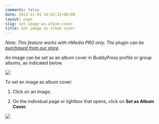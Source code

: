 ```yaml
---
comments: false
date: 2013-11-01 14:43:31+00:00
layout: page
slug: set-image-as-album-cover
title: Set image as album cover
---
```


_Note: This feature works with rtMedia PRO only. The plugin can be [purchased from our store](https://rtcamp.com/store/rtmedia-pro/)._

An image can be set as an album cover in BuddyPress profile or group albums, as indicated below.

![](https://rtcamp.com/wp-content/uploads/2013/11/image9.png)

To set an image as album cover:



	
  1. Click on an image.

	
  2. On the individual page or lightbox that opens, click on **Set as Album Cover**.


_![](https://rtcamp.com/wp-content/uploads/2013/11/rtMediasetasalbumcover.png)_
